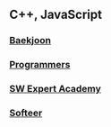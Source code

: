 ## C++, JavaScript

### [Baekjoon](https://www.acmicpc.net/)

### [Programmers](https://programmers.co.kr/)

### [SW Expert Academy](https://swexpertacademy.com/main/main.do)

### [Softeer](https://softeer.ai/index)
